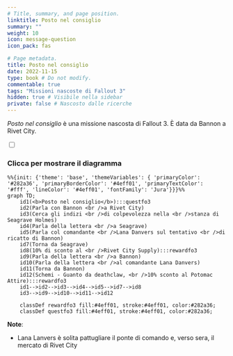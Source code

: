 ```yaml
---
# Title, summary, and page position.
linktitle: Posto nel consiglio
summary: ""
weight: 10
icon: message-question
icon_pack: fas

# Page metadata.
title: Posto nel consiglio
date: 2022-11-15
type: book # Do not modify.
commentable: true
tags: "Missioni nascoste di Fallout 3"
hidden: true # Visibile nella sidebar
private: false # Nascosto dalle ricerche
---
```


<div class="fo3">

*Posto nel consiglio* è una missione nascosta di Fallout 3. È data da Bannon a Rivet City.



<section class="chart-collapse">
<input type="checkbox" name="collapse2" id="handle2">
<h3 class="handle">
<label for="handle2">Clicca per mostrare il diagramma</label>
</h3>
<div class="content">

```mermaid
%%{init: {'theme': 'base', 'themeVariables': { 'primaryColor': '#282a36', 'primaryBorderColor': '#4eff01', 'primaryTextColor': '#fff', 'lineColor': '#4eff01', 'fontFamily': 'Jura'}}}%%
graph TD;
    id1(<b>Posto nel consiglio</b>):::questfo3
    id2(Parla con Bannon <br />a Rivet City)
    id3(Cerca gli indizi <br />di colpevolezza nella <br />stanza di Seagrave Holmes)
    id4(Parla della lettera <br />a Seagrave)
    id5(Parla col comandante <br />Lana Danvers sul tentativo <br />di ricatto di Bannon)
    id7(Torna da Seagrave) 
    id8(10% di sconto al <br />Rivet City Supply):::rewardfo3
    id9(Parla della lettera <br />a Bannon)
    id10(Parla della lettera <br />al comandante Lana Danvers)
    id11(Torna da Bannon)
    id12(Schemi - Guanto da deathclaw, <br />10% sconto al Potomac Attire):::rewardfo3
    id1-->id2-->id3-->id4-->id5-->id7-->id8
    id3-->id9-->id10-->id11-->id12
    
    classDef rewardfo3 fill:#4eff01, stroke:#4eff01, color:#282a36;
    classDef questfo3 fill:#4eff01, stroke:#4eff01, color:#282a36;
```

</div>
</section>

**Note**:
- Lana Lanvers è solita pattugliare il ponte di comando e, verso sera, il mercato di Rivet City


</div>